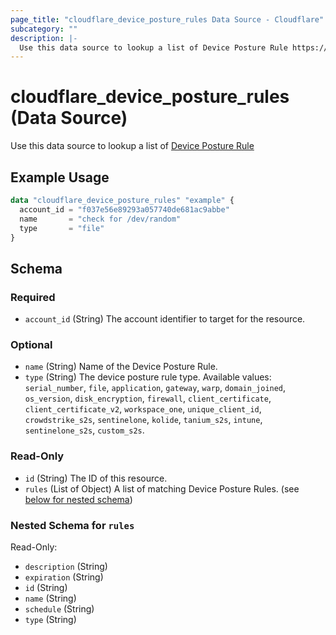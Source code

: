 ```yaml
---
page_title: "cloudflare_device_posture_rules Data Source - Cloudflare"
subcategory: ""
description: |-
  Use this data source to lookup a list of Device Posture Rule https://developers.cloudflare.com/cloudflare-one/identity/devices
---
```


# cloudflare_device_posture_rules (Data Source)

Use this data source to lookup a list of [Device Posture Rule](https://developers.cloudflare.com/cloudflare-one/identity/devices)

## Example Usage

```terraform
data "cloudflare_device_posture_rules" "example" {
  account_id = "f037e56e89293a057740de681ac9abbe"
  name       = "check for /dev/random"
  type       = "file"
}
```
<!-- schema generated by tfplugindocs -->
## Schema

### Required

- `account_id` (String) The account identifier to target for the resource.

### Optional

- `name` (String) Name of the Device Posture Rule.
- `type` (String) The device posture rule type. Available values: `serial_number`, `file`, `application`, `gateway`, `warp`, `domain_joined`, `os_version`, `disk_encryption`, `firewall`, `client_certificate`, `client_certificate_v2`, `workspace_one`, `unique_client_id`, `crowdstrike_s2s`, `sentinelone`, `kolide`, `tanium_s2s`, `intune`, `sentinelone_s2s`, `custom_s2s`.

### Read-Only

- `id` (String) The ID of this resource.
- `rules` (List of Object) A list of matching Device Posture Rules. (see [below for nested schema](#nestedatt--rules))

<a id="nestedatt--rules"></a>
### Nested Schema for `rules`

Read-Only:

- `description` (String)
- `expiration` (String)
- `id` (String)
- `name` (String)
- `schedule` (String)
- `type` (String)


